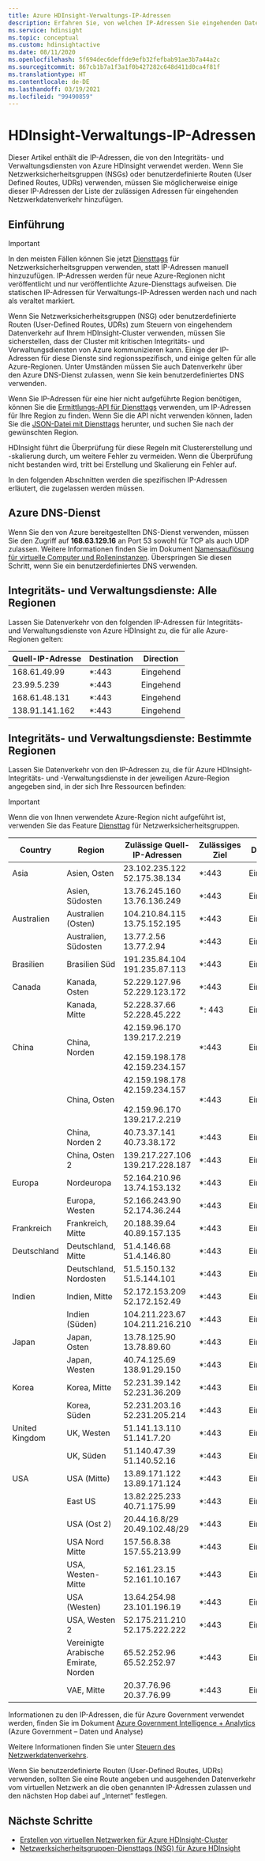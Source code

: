```yaml
---
title: Azure HDInsight-Verwaltungs-IP-Adressen
description: Erfahren Sie, von welchen IP-Adressen Sie eingehenden Datenverkehr zulassen müssen, um Netzwerksicherheitsgruppen und benutzerdefinierte Routen für virtuelle Netzwerke mit Azure HDInsight richtig zu konfigurieren.
ms.service: hdinsight
ms.topic: conceptual
ms.custom: hdinsightactive
ms.date: 08/11/2020
ms.openlocfilehash: 5f694dec6deffde9efb32fefbab91ae3b7a44a2c
ms.sourcegitcommit: 867cb1b7a1f3a1f0b427282c648d411d0ca4f81f
ms.translationtype: HT
ms.contentlocale: de-DE
ms.lasthandoff: 03/19/2021
ms.locfileid: "99490859"
---
```

# <a name="hdinsight-management-ip-addresses"></a>HDInsight-Verwaltungs-IP-Adressen

Dieser Artikel enthält die IP-Adressen, die von den Integritäts- und Verwaltungsdiensten von Azure HDInsight verwendet werden. Wenn Sie Netzwerksicherheitsgruppen (NSGs) oder benutzerdefinierte Routen (User Defined Routes, UDRs) verwenden, müssen Sie möglicherweise einige dieser IP-Adressen der Liste der zulässigen Adressen für eingehenden Netzwerkdatenverkehr hinzufügen.

## <a name="introduction"></a>Einführung
 
> [!Important]
> In den meisten Fällen können Sie jetzt [Diensttags](hdinsight-service-tags.md) für Netzwerksicherheitsgruppen verwenden, statt IP-Adressen manuell hinzuzufügen. IP-Adressen werden für neue Azure-Regionen nicht veröffentlicht und nur veröffentlichte Azure-Diensttags aufweisen. Die statischen IP-Adressen für Verwaltungs-IP-Adressen werden nach und nach als veraltet markiert.

Wenn Sie Netzwerksicherheitsgruppen (NSG) oder benutzerdefinierte Routen (User-Defined Routes, UDRs) zum Steuern von eingehendem Datenverkehr auf Ihrem HDInsight-Cluster verwenden, müssen Sie sicherstellen, dass der Cluster mit kritischen Integritäts- und Verwaltungsdiensten von Azure kommunizieren kann.  Einige der IP-Adressen für diese Dienste sind regionsspezifisch, und einige gelten für alle Azure-Regionen. Unter Umständen müssen Sie auch Datenverkehr über den Azure DNS-Dienst zulassen, wenn Sie kein benutzerdefiniertes DNS verwenden.

Wenn Sie IP-Adressen für eine hier nicht aufgeführte Region benötigen, können Sie die [Ermittlungs-API für Diensttags](../virtual-network/service-tags-overview.md#use-the-service-tag-discovery-api-public-preview) verwenden, um IP-Adressen für Ihre Region zu finden. Wenn Sie die API nicht verwenden können, laden Sie die [JSON-Datei mit Diensttags](../virtual-network/service-tags-overview.md#discover-service-tags-by-using-downloadable-json-files) herunter, und suchen Sie nach der gewünschten Region.

HDInsight führt die Überprüfung für diese Regeln mit Clustererstellung und -skalierung durch, um weitere Fehler zu vermeiden. Wenn die Überprüfung nicht bestanden wird, tritt bei Erstellung und Skalierung ein Fehler auf.

In den folgenden Abschnitten werden die spezifischen IP-Adressen erläutert, die zugelassen werden müssen.

## <a name="azure-dns-service"></a>Azure DNS-Dienst

Wenn Sie den von Azure bereitgestellten DNS-Dienst verwenden, müssen Sie den Zugriff auf __168.63.129.16__ an Port 53 sowohl für TCP als auch UDP zulassen. Weitere Informationen finden Sie im Dokument [Namensauflösung für virtuelle Computer und Rolleninstanzen](../virtual-network/virtual-networks-name-resolution-for-vms-and-role-instances.md). Überspringen Sie diesen Schritt, wenn Sie ein benutzerdefiniertes DNS verwenden.

## <a name="health-and-management-services-all-regions"></a>Integritäts- und Verwaltungsdienste: Alle Regionen

Lassen Sie Datenverkehr von den folgenden IP-Adressen für Integritäts- und Verwaltungsdienste von Azure HDInsight zu, die für alle Azure-Regionen gelten:

| Quell-IP-Adresse | Destination  | Direction |
| ---- | ----- | ----- |
| 168.61.49.99 | \*:443 | Eingehend |
| 23.99.5.239 | \*:443 | Eingehend |
| 168.61.48.131 | \*:443 | Eingehend |
| 138.91.141.162 | \*:443 | Eingehend |

## <a name="health-and-management-services-specific-regions"></a>Integritäts- und Verwaltungsdienste: Bestimmte Regionen

Lassen Sie Datenverkehr von den IP-Adressen zu, die für Azure HDInsight-Integritäts- und -Verwaltungsdienste in der jeweiligen Azure-Region angegeben sind, in der sich Ihre Ressourcen befinden:

> [!IMPORTANT]  
> Wenn die von Ihnen verwendete Azure-Region nicht aufgeführt ist, verwenden Sie das Feature [Diensttag](hdinsight-service-tags.md) für Netzwerksicherheitsgruppen.

| Country | Region | Zulässige Quell-IP-Adressen | Zulässiges Ziel | Direction |
| ---- | ---- | ---- | ---- | ----- |
| Asia | Asien, Osten | 23.102.235.122</br>52.175.38.134 | \*:443 | Eingehend |
| &nbsp; | Asien, Südosten | 13.76.245.160</br>13.76.136.249 | \*:443 | Eingehend |
| Australien | Australien (Osten) | 104.210.84.115</br>13.75.152.195 | \*:443 | Eingehend |
| &nbsp; | Australien, Südosten | 13.77.2.56</br>13.77.2.94 | \*:443 | Eingehend |
| Brasilien | Brasilien Süd | 191.235.84.104</br>191.235.87.113 | \*:443 | Eingehend |
| Canada | Kanada, Osten | 52.229.127.96</br>52.229.123.172 | \*:443 | Eingehend |
| &nbsp; | Kanada, Mitte | 52.228.37.66</br>52.228.45.222 |\*: 443 | Eingehend |
| China | China, Norden | 42.159.96.170</br>139.217.2.219</br></br>42.159.198.178</br>42.159.234.157 | \*:443 | Eingehend |
| &nbsp; | China, Osten | 42.159.198.178</br>42.159.234.157</br></br>42.159.96.170</br>139.217.2.219 | \*:443 | Eingehend |
| &nbsp; | China, Norden 2 | 40.73.37.141</br>40.73.38.172 | \*:443 | Eingehend |
| &nbsp; | China, Osten 2 | 139.217.227.106</br>139.217.228.187 | \*:443 | Eingehend |
| Europa | Nordeuropa | 52.164.210.96</br>13.74.153.132 | \*:443 | Eingehend |
| &nbsp; | Europa, Westen| 52.166.243.90</br>52.174.36.244 | \*:443 | Eingehend |
| Frankreich | Frankreich, Mitte| 20.188.39.64</br>40.89.157.135 | \*:443 | Eingehend |
| Deutschland | Deutschland, Mitte | 51.4.146.68</br>51.4.146.80 | \*:443 | Eingehend |
| &nbsp; | Deutschland, Nordosten | 51.5.150.132</br>51.5.144.101 | \*:443 | Eingehend |
| Indien | Indien, Mitte | 52.172.153.209</br>52.172.152.49 | \*:443 | Eingehend |
| &nbsp; | Indien (Süden) | 104.211.223.67<br/>104.211.216.210 | \*:443 | Eingehend |
| Japan | Japan, Osten | 13.78.125.90</br>13.78.89.60 | \*:443 | Eingehend |
| &nbsp; | Japan, Westen | 40.74.125.69</br>138.91.29.150 | \*:443 | Eingehend |
| Korea | Korea, Mitte | 52.231.39.142</br>52.231.36.209 | \*:443 | Eingehend |
| &nbsp; | Korea, Süden | 52.231.203.16</br>52.231.205.214 | \*:443 | Eingehend
| United Kingdom | UK, Westen | 51.141.13.110</br>51.141.7.20 | \*:443 | Eingehend |
| &nbsp; | UK, Süden | 51.140.47.39</br>51.140.52.16 | \*:443 | Eingehend |
| USA | USA (Mitte) | 13.89.171.122</br>13.89.171.124 | \*:443 | Eingehend |
| &nbsp; | East US | 13.82.225.233</br>40.71.175.99 | \*:443 | Eingehend |
| &nbsp; | USA (Ost 2) | 20.44.16.8/29</br>20.49.102.48/29 | \*:443 | Eingehend |
| &nbsp; | USA Nord Mitte | 157.56.8.38</br>157.55.213.99 | \*:443 | Eingehend |
| &nbsp; | USA, Westen-Mitte | 52.161.23.15</br>52.161.10.167 | \*:443 | Eingehend |
| &nbsp; | USA (Westen) | 13.64.254.98</br>23.101.196.19 | \*:443 | Eingehend |
| &nbsp; | USA, Westen 2 | 52.175.211.210</br>52.175.222.222 | \*:443 | Eingehend |
| &nbsp; | Vereinigte Arabische Emirate, Norden | 65.52.252.96</br>65.52.252.97 | \*:443 | Eingehend |
| &nbsp; | VAE, Mitte | 20.37.76.96</br>20.37.76.99 | \*:443 | Eingehend |

Informationen zu den IP-Adressen, die für Azure Government verwendet werden, finden Sie im Dokument [Azure Government Intelligence + Analytics](../azure-government/compare-azure-government-global-azure.md) (Azure Government – Daten und Analyse)

Weitere Informationen finden Sie unter [Steuern des Netzwerkdatenverkehrs](./control-network-traffic.md).

Wenn Sie benutzerdefinierte Routen (User-Defined Routes, UDRs) verwenden, sollten Sie eine Route angeben und ausgehenden Datenverkehr vom virtuellen Netzwerk an die oben genannten IP-Adressen zulassen und den nächsten Hop dabei auf „Internet“ festlegen.

## <a name="next-steps"></a>Nächste Schritte

* [Erstellen von virtuellen Netzwerken für Azure HDInsight-Cluster](hdinsight-create-virtual-network.md)
* [Netzwerksicherheitsgruppen-Diensttags (NSG) für Azure HDInsight](hdinsight-service-tags.md)
